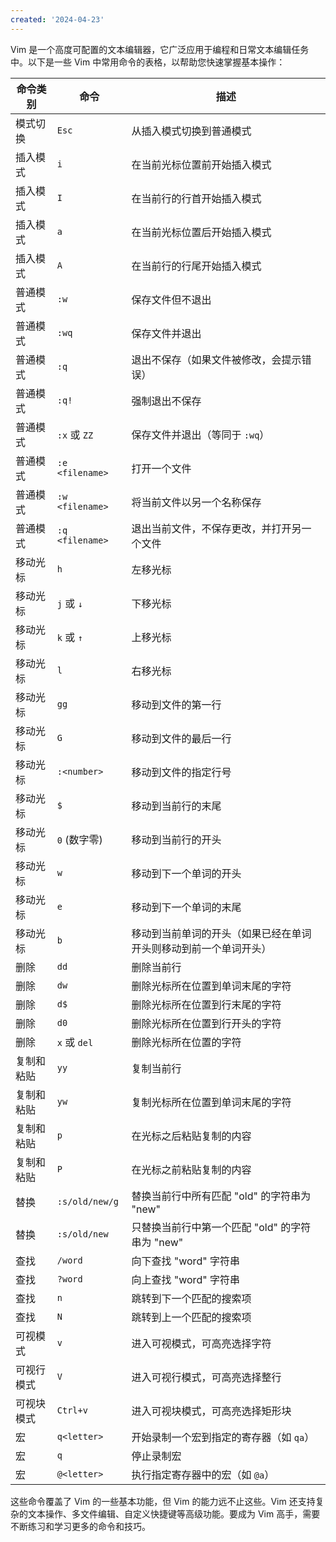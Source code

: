```yaml
---
created: '2024-04-23'
---
```

Vim 是一个高度可配置的文本编辑器，它广泛应用于编程和日常文本编辑任务中。以下是一些 Vim 中常用命令的表格，以帮助您快速掌握基本操作：

| 命令类别       | 命令                | 描述                                                         |
|----------------|---------------------|--------------------------------------------------------------|
| 模式切换       | `Esc`               | 从插入模式切换到普通模式                                 |
| 插入模式       | `i`                 | 在当前光标位置前开始插入模式                             |
| 插入模式       | `I`                 | 在当前行的行首开始插入模式                             |
| 插入模式       | `a`                 | 在当前光标位置后开始插入模式                             |
| 插入模式       | `A`                 | 在当前行的行尾开始插入模式                             |
| 普通模式       | `:w`                | 保存文件但不退出                                         |
| 普通模式       | `:wq`               | 保存文件并退出                                           |
| 普通模式       | `:q`                | 退出不保存（如果文件被修改，会提示错误）               |
| 普通模式       | `:q!`               | 强制退出不保存                                           |
| 普通模式       | `:x` 或 `ZZ`        | 保存文件并退出（等同于 `:wq`）                         |
| 普通模式       | `:e <filename>`     | 打开一个文件                                             |
| 普通模式       | `:w <filename>`     | 将当前文件以另一个名称保存                             |
| 普通模式       | `:q <filename>`     | 退出当前文件，不保存更改，并打开另一个文件             |
| 移动光标       | `h`                 | 左移光标                                                   |
| 移动光标       | `j` 或 `↓`         | 下移光标                                                   |
| 移动光标       | `k` 或 `↑`         | 上移光标                                                   |
| 移动光标       | `l`                 | 右移光标                                                   |
| 移动光标       | `gg`                | 移动到文件的第一行                                      |
| 移动光标       | `G`                 | 移动到文件的最后一行                                    |
| 移动光标       | `:<number>`         | 移动到文件的指定行号                                    |
| 移动光标       | `$`                 | 移动到当前行的末尾                                      |
| 移动光标       | `0` (数字零)       | 移动到当前行的开头                                      |
| 移动光标       | `w`                 | 移动到下一个单词的开头                                  |
| 移动光标       | `e`                 | 移动到下一个单词的末尾                                  |
| 移动光标       | `b`                 | 移动到当前单词的开头（如果已经在单词开头则移动到前一个单词开头） |
| 删除           | `dd`                | 删除当前行                                                |
| 删除           | `dw`                | 删除光标所在位置到单词末尾的字符                         |
| 删除           | `d$`                | 删除光标所在位置到行末尾的字符                         |
| 删除           | `d0`                | 删除光标所在位置到行开头的字符                         |
| 删除           | `x` 或 `del`        | 删除光标所在位置的字符                                   |
| 复制和粘贴     | `yy`                | 复制当前行                                                |
| 复制和粘贴     | `yw`                | 复制光标所在位置到单词末尾的字符                         |
| 复制和粘贴     | `p`                 | 在光标之后粘贴复制的内容                                 |
| 复制和粘贴     | `P`                 | 在光标之前粘贴复制的内容                                 |
| 替换           | `:s/old/new/g`      | 替换当前行中所有匹配 "old" 的字符串为 "new"             |
| 替换           | `:s/old/new`        | 只替换当前行中第一个匹配 "old" 的字符串为 "new"       |
| 查找           | `/word`             | 向下查找 "word" 字符串                                   |
| 查找           | `?word`             | 向上查找 "word" 字符串                                   |
| 查找           | `n`                 | 跳转到下一个匹配的搜索项                               |
| 查找           | `N`                 | 跳转到上一个匹配的搜索项                               |
| 可视模式       | `v`                 | 进入可视模式，可高亮选择字符                             |
| 可视行模式     | `V`                 | 进入可视行模式，可高亮选择整行                         |
| 可视块模式     | `Ctrl+v`           | 进入可视块模式，可高亮选择矩形块                       |
| 宏             | `q<letter>`        | 开始录制一个宏到指定的寄存器（如 `qa`）               |
| 宏             | `q`                 | 停止录制宏                                              |
| 宏             | `@<letter>`        | 执行指定寄存器中的宏（如 `@a`）                       |

这些命令覆盖了 Vim 的一些基本功能，但 Vim 的能力远不止这些。Vim 还支持复杂的文本操作、多文件编辑、自定义快捷键等高级功能。要成为 Vim 高手，需要不断练习和学习更多的命令和技巧。
